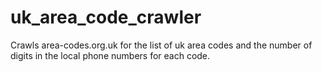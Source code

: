 uk_area_code_crawler
====================

Crawls area-codes.org.uk for the list of uk area codes and the number of digits in the local phone numbers for each code.
